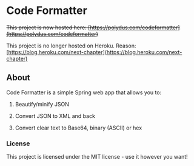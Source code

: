 # Code Formatter

~~This project is now hosted here: [https://polydus.com/codeformatter](https://polydus.com/codeformatter)~~

This project is no longer hosted on Heroku. Reason: [https://blog.heroku.com/next-chapter](https://blog.heroku.com/next-chapter)


## About



Code Formatter is a simple Spring web app that allows you to:



1. Beautify/minify JSON

2. Convert JSON to XML and back

3. Convert clear text to Base64, binary (ASCII) or hex

### License

This project is licensed under the MIT license - use it however you want! 
